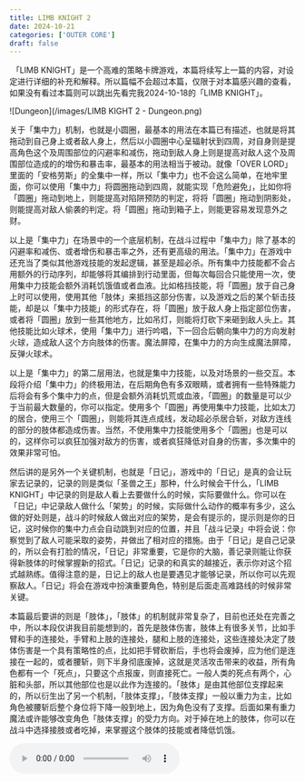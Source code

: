 ```yaml
---
title: LIMB KNIGHT 2
date: 2024-10-21
categories: ['OUTER CORE']
draft: false
---
```


​	「LIMB KNIGHT」是一个高难的策略卡牌游戏，本篇将续写上一篇的内容，对设定进行详细的补充和解释。所以篇幅不会超过本篇，仅限于对本篇感兴趣的查看，如果没有看过本篇则可以跳出先看完我2024-10-18的「LIMB KNIGHT」。

![Dungeon](/images/LIMB KIGHT 2 - Dungeon.png)

​	关于「集中力」机制，也就是小圆圈，最基本的用法在本篇已有描述，也就是将其拖动到自己身上或者敌人身上，然后以小圆圈中心呈辐射状到四周，对自身则是提高角色这个及周围部位的闪避率和减伤，拖动到敌人身上则是提高对敌人这个及周围部位造成的的增伤和暴击率，最基本的用法相当于被动。就像「OVER LORD」里面的「安格劳斯」的全集中一样，所以「集中力」也不会这么简单，在地牢里面，你可以使用「集中力」将圆圈拖动到四周，就能实现「危险避免」，比如你将「圆圈」拖动到地上，则能提高对陷阱预防的判定，将将「圆圈」拖动到阴影处，则能提高对敌人偷袭的判定。将「圆圈」拖动到箱子上，则能更容易发现意外之财。

​	以上是「集中力」在场景中的一个底层机制，在战斗过程中「集中力」除了基本的闪避率和减伤、或者增伤和暴击率之外，还有更高级的用法。「集中力」在游戏中还充当了类似其他游戏技能的发起逻辑，甚至是超必杀。所有集中力技能都不会占用额外的行动序列，却能够将其编排到行动里面，但每次每回合只能使用一次，使用集中力技能会额外消耗饥饿值或者血液。比如格挡技能，将「圆圈」放于自己身上时可以使用，使用其他「肢体」来抵挡这部分伤害，以及游戏之后的某个斩击技能，却是以「集中力技能」的形式存在，将「圆圈」放于敌人身上指定部位伤害，或者将「圆圈」放到一些其他地方，比如吊灯，则能将灯砍下来砸到敌人头上。其他技能比如火球术，使用「集中力」进行吟唱，下一回合后朝向集中力的方向发射火球，造成敌人这个方向肢体的伤害。魔法屏障，在集中力的方向生成魔法屏障，反弹火球术。

​	以上是「集中力」的第二层用法，也就是集中力技能，以及对场景的一些交互。本段将介绍「集中力」的终极用法，在后期角色有多双眼睛，或者拥有一些特殊能力后将会有多个集中力的点，但是会额外消耗饥荒或血液，「圆圈」的数量是可以少于当前最大数量的，你可以指定。使用多个「圆圈」再使用集中力技能，比如太刀的居合，使用三个「圆圈」，则能将其连点成线，发动超必杀居合斩，对敌方连线的部分的肢体都造成伤害。当然，不使用集中力技能使用多个「圆圈」也是可以的，这样你可以疯狂加强对敌方的伤害，或者疯狂降低对自身的伤害，多次集中的效果非常可怕。

​	然后讲的是另外一个关键机制，也就是「日记」，游戏中的「日记」是真的会让玩家去记录的，记录的则是类似「圣兽之王」那种，什么时候会干什么，「LIMB KNIGHT」中记录的则是敌人看上去要做什么的时候，实际要做什么。你可以在「日记」中记录敌人做什么「架势」的时候，实际做什么动作的概率有多少，这么做的好处则是，战斗的时候敌人做出对应的架势，是会有提示的，提示则是你的日记，这时候你的集中力点会自动跳到对应的位置，并且「战斗记录」中将会说：你察觉到了敌人可能采取的姿势，并做出了相对应的措施。由于「日记」是自己记录的，所以会有打脸的情况，「日记」非常重要，它是你的大脑，善记录则能让你获得新肢体的时候掌握新的招式。「日记」记录的和真实的越接近，表示你对这个招式越熟练。值得注意的是，日记上的敌人也是要遇见才能够记录，所以你可以先观察敌人。「日记」将会在游戏中扮演重要角色，特别是后面走高难路线的时候非常关键。

​	本篇最后要讲的则是「肢体」，「肢体」的机制就非常复杂了，目前也还处在完善之中，所以本段仅讲我目前能想到的，首先是肢体伤害，肢体上有很多关节，比如手臂和手的连接处，手臂和上肢的连接处，腿和上肢的连接处，这些连接处决定了肢体伤害是一个具有策略性的点，比如把手臂砍断后，手也将会废掉，应为他们是连接在一起的，或者腰斩，则下半身彻底废掉，这就是灵活攻击带来的收益，所有角色都有一个「死点」，只要这个点报废，则直接死亡。一般人类的死点有两个，心脏和头部，所以其他部位也是以此作为连接的。「肢体」是由其他部位支撑起来的，所以衍生出了另一个机制，「肢体支撑」，「肢体支撑」一般以重力为主，比如角色被腰斩后整个身位将下降一般到地上，因为角色没有了支撑。后面如果有重力魔法或许能够改变角色「肢体支撑」的受力方向。对于掉在地上的肢体，你可以在战斗中选择接肢或者吃掉，来掌握这个肢体的技能或者降低饥饿。

<audio controls autoplay>
  <source src="/audios/Jonathan Coulton,GLaDOS - Still Alive.mp3" type="audio/mpeg">
  Your browser does not support the audio tag.
</audio>

